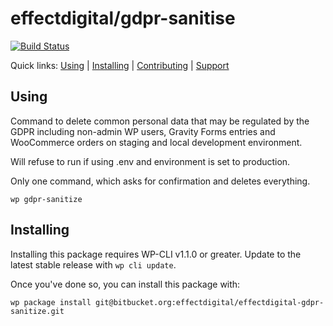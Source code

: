 effectdigital/gdpr-sanitise
===========================



[![Build Status](https://travis-ci.org/effectdigital/gdpr-sanitise.svg?branch=master)](https://travis-ci.org/effectdigital/gdpr-sanitise)

Quick links: [Using](#using) | [Installing](#installing) | [Contributing](#contributing) | [Support](#support)

## Using
 Command to delete common personal data that may be regulated by the GDPR including non-admin WP users, Gravity Forms entries and WooCommerce orders on staging and local development environment.
 
 Will refuse to run if using .env and environment is set to production.
  
 Only one command, which asks for confirmation and deletes everything. 
    
    wp gdpr-sanitize


## Installing

Installing this package requires WP-CLI v1.1.0 or greater. Update to the latest stable release with `wp cli update`.

Once you've done so, you can install this package with:

    wp package install git@bitbucket.org:effectdigital/effectdigital-gdpr-sanitize.git
